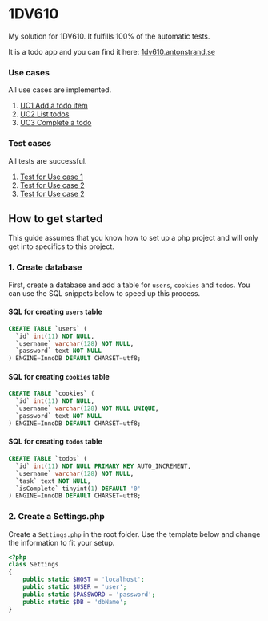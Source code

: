 # 1DV610

My solution for 1DV610. It fulfills 100% of the automatic tests.

It is a todo app and you can find it here: [1dv610.antonstrand.se](http://1dv610.antonstrand.se/)

### Use cases

All use cases are implemented.

1. [UC1 Add a todo item](https://github.com/AntonStrand/1DV610-L2/wiki/UC1-Add-a-todo-item)
2. [UC2 List todos](https://github.com/AntonStrand/1DV610-L2/wiki/UC2-Lista-todos)
3. [UC3 Complete a todo](https://github.com/AntonStrand/1DV610-L2/wiki/UC3-Complete-a-todo)

### Test cases

All tests are successful.

1. [Test for Use case 1](https://github.com/AntonStrand/1DV610-L2/wiki/Test-case---UC1)
2. [Test for Use case 2](https://github.com/AntonStrand/1DV610-L2/wiki/Test-case---UC2)
3. [Test for Use case 2](https://github.com/AntonStrand/1DV610-L2/wiki/Test-case---UC3)

## How to get started

This guide assumes that you know how to set up a php project and will only get into specifics to this project.

### 1. Create database

First, create a database and add a table for `users`, `cookies` and `todos`. You can use the SQL snippets below to speed up this process.

#### SQL for creating `users` table

```SQL
CREATE TABLE `users` (
  `id` int(11) NOT NULL,
  `username` varchar(128) NOT NULL,
  `password` text NOT NULL
) ENGINE=InnoDB DEFAULT CHARSET=utf8;
```

#### SQL for creating `cookies` table

```SQL
CREATE TABLE `cookies` (
  `id` int(11) NOT NULL,
  `username` varchar(128) NOT NULL UNIQUE,
  `password` text NOT NULL
) ENGINE=InnoDB DEFAULT CHARSET=utf8;
```

#### SQL for creating `todos` table

```SQL
CREATE TABLE `todos` (
  `id` int(11) NOT NULL PRIMARY KEY AUTO_INCREMENT,
  `username` varchar(128) NOT NULL,
  `task` text NOT NULL,
  `isComplete` tinyint(1) DEFAULT '0'
) ENGINE=InnoDB DEFAULT CHARSET=utf8;
```

### 2. Create a Settings.php

Create a `Settings.php` in the root folder. Use the template below and change the information to fit your setup.

```PHP
<?php
class Settings
{
    public static $HOST = 'localhost';
    public static $USER = 'user';
    public static $PASSWORD = 'password';
    public static $DB = 'dbName';
}
```
